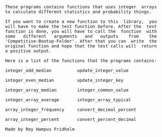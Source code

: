 
<pre>
These programs contains functions that uses integer  arrays
to calculate different statistics and probability things.

If you want to create a new function to this  library,  you
will have to make the test function before. After the  test
function is done, you will have to call the  function  with
some   different   arguments   and   outputs    from    the
'Competitive-Bootup-Folder'. After that you can  write  the
original function and hope that the test calls will  return
a positive output.

Here is a list of the functions that the programs contains:

integer_odd_median          update_integer_value

integer_even_median         update_integer_key

integer_array_median        integer_common_value

integer_array_average       integer_array_typical

array_integer_frequency     convert_decimal_percent

array_integer_percent       convert_percent_decimal

Made by Roy Hampus Fridholm
</pre>
